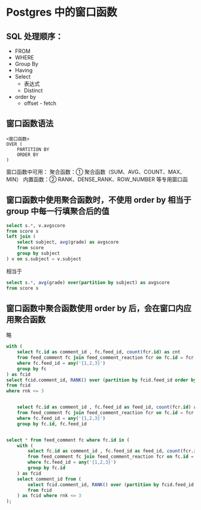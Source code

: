 
# Postgres 中的窗口函数
## SQL 处理顺序：
- FROM
- WHERE
- Group By
- Having
- Select
    - 表达式
    - Distinct
- order by
    - offset - fetch

## 窗口函数语法
```
<窗口函数>
OVER (
    PARTITION BY
    ORDER BY
)
```

窗口函数中可用：
聚合函数：① 聚合函数（SUM、AVG、COUNT、MAX、MIN）
内置函数：② RANK、DENSE_RANK、ROW_NUMBER 等专用窗口函

## 窗口函数中使用聚合函数时，不使用 order by 相当于 group 中每一行填聚合后的值

```sql
select s.*, v.avgscore
from score s
left join (
    select subject, avg(grade) as avgscore
    from score
    group by subject
) v on s.subject = v.subject
```

相当于

```sql
select s.*, avg(grade) over(partition by subject) as avgscore
from score s
```

## 窗口函数中聚合函数使用 order by 后，会在窗口内应用聚合函数

略

```sql
with (
    select fc.id as comment_id , fc.feed_id, count(fcr.id) as cnt 
    from feed_comment fc join feed_comment_reaction fcr on fc.id = fcr.comment_id 
    where fc.feed_id = any('{1,2,3}')
    group by fc
) as fcid
select fcid.comment_id, RANK() over (partition by fcid.feed_id order by fcid.cnt desc) as rnk
from fcid
where rnk <= 3
```

```sql

    select fc.id as comment_id , fc.feed_id as feed_id, count(fcr.id) as cnt 
    from feed_comment fc join feed_comment_reaction fcr on fc.id = fcr.comment_id 
    where fc.feed_id = any('{1,2,3}')
    group by fc.id, fc.feed_id
```

```sql

select * from feed_comment fc where fc.id in (
    with (
        select fc.id as comment_id , fc.feed_id as feed_id, count(fcr.id) as cnt 
        from feed_comment fc join feed_comment_reaction fcr on fc.id = fcr.comment_id 
        where fc.feed_id = any('{1,2,3}')
        group by fc.id
    ) as fcid
    select comment_id from (
        select fcid.comment_id, RANK() over (partition by fcid.feed_id order by fcid.cnt desc) as rnk
        from fcid
    ) as fcid where rnk <= 3
);

```
